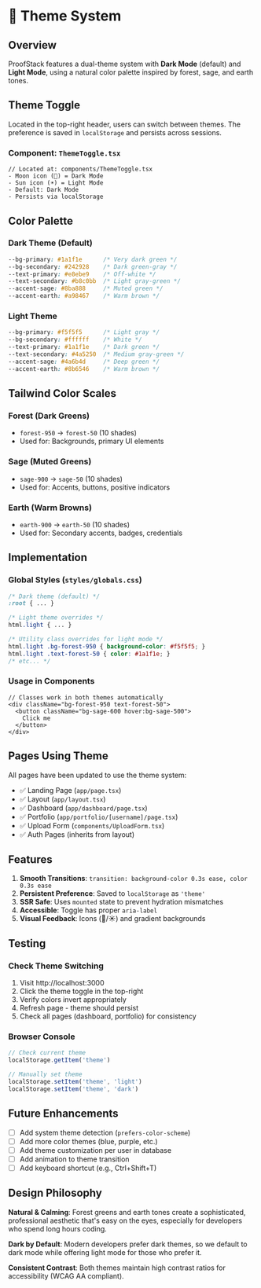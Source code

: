 # 🎨 Theme System

## Overview

ProofStack features a dual-theme system with **Dark Mode** (default) and **Light Mode**, using a natural color palette inspired by forest, sage, and earth tones.

## Theme Toggle

Located in the top-right header, users can switch between themes. The preference is saved in `localStorage` and persists across sessions.

### Component: `ThemeToggle.tsx`

```tsx
// Located at: components/ThemeToggle.tsx
- Moon icon (🌙) = Dark Mode
- Sun icon (☀️) = Light Mode
- Default: Dark Mode
- Persists via localStorage
```

## Color Palette

### Dark Theme (Default)

```css
--bg-primary: #1a1f1e      /* Very dark green */
--bg-secondary: #242928    /* Dark green-gray */
--text-primary: #e8ebe9    /* Off-white */
--text-secondary: #b8c0bb  /* Light gray-green */
--accent-sage: #8ba888     /* Muted green */
--accent-earth: #a98467    /* Warm brown */
```

### Light Theme

```css
--bg-primary: #f5f5f5      /* Light gray */
--bg-secondary: #ffffff    /* White */
--text-primary: #1a1f1e    /* Dark green */
--text-secondary: #4a5250  /* Medium gray-green */
--accent-sage: #4a6b4d     /* Deep green */
--accent-earth: #8b6546    /* Warm brown */
```

## Tailwind Color Scales

### Forest (Dark Greens)
- `forest-950` → `forest-50` (10 shades)
- Used for: Backgrounds, primary UI elements

### Sage (Muted Greens)
- `sage-900` → `sage-50` (10 shades)
- Used for: Accents, buttons, positive indicators

### Earth (Warm Browns)
- `earth-900` → `earth-50` (10 shades)
- Used for: Secondary accents, badges, credentials

## Implementation

### Global Styles (`styles/globals.css`)

```css
/* Dark theme (default) */
:root { ... }

/* Light theme overrides */
html.light { ... }

/* Utility class overrides for light mode */
html.light .bg-forest-950 { background-color: #f5f5f5; }
html.light .text-forest-50 { color: #1a1f1e; }
/* etc... */
```

### Usage in Components

```tsx
// Classes work in both themes automatically
<div className="bg-forest-950 text-forest-50">
  <button className="bg-sage-600 hover:bg-sage-500">
    Click me
  </button>
</div>
```

## Pages Using Theme

All pages have been updated to use the theme system:

- ✅ Landing Page (`app/page.tsx`)
- ✅ Layout (`app/layout.tsx`)
- ✅ Dashboard (`app/dashboard/page.tsx`)
- ✅ Portfolio (`app/portfolio/[username]/page.tsx`)
- ✅ Upload Form (`components/UploadForm.tsx`)
- ✅ Auth Pages (inherits from layout)

## Features

1. **Smooth Transitions**: `transition: background-color 0.3s ease, color 0.3s ease`
2. **Persistent Preference**: Saved to `localStorage` as `'theme'`
3. **SSR Safe**: Uses `mounted` state to prevent hydration mismatches
4. **Accessible**: Toggle has proper `aria-label`
5. **Visual Feedback**: Icons (🌙/☀️) and gradient backgrounds

## Testing

### Check Theme Switching
1. Visit http://localhost:3000
2. Click the theme toggle in the top-right
3. Verify colors invert appropriately
4. Refresh page - theme should persist
5. Check all pages (dashboard, portfolio) for consistency

### Browser Console
```js
// Check current theme
localStorage.getItem('theme')

// Manually set theme
localStorage.setItem('theme', 'light')
localStorage.setItem('theme', 'dark')
```

## Future Enhancements

- [ ] Add system theme detection (`prefers-color-scheme`)
- [ ] Add more color themes (blue, purple, etc.)
- [ ] Add theme customization per user in database
- [ ] Add animation to theme transition
- [ ] Add keyboard shortcut (e.g., Ctrl+Shift+T)

## Design Philosophy

**Natural & Calming**: Forest greens and earth tones create a sophisticated, professional aesthetic that's easy on the eyes, especially for developers who spend long hours coding.

**Dark by Default**: Modern developers prefer dark themes, so we default to dark mode while offering light mode for those who prefer it.

**Consistent Contrast**: Both themes maintain high contrast ratios for accessibility (WCAG AA compliant).

